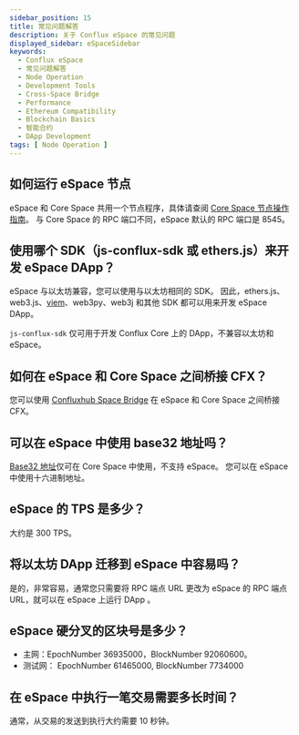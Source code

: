 ```yaml
---
sidebar_position: 15
title: 常见问题解答
description: 关于 Conflux eSpace 的常见问题
displayed_sidebar: eSpaceSidebar
keywords:
  - Conflux eSpace
  - 常见问题解答
  - Node Operation
  - Development Tools
  - Cross-Space Bridge
  - Performance
  - Ethereum Compatibility
  - Blockchain Basics
  - 智能合约
  - DApp Development
tags: [ Node Operation ]
---
```


## 如何运行 eSpace 节点

eSpace 和 Core Space 共用一个节点程序，具体请查阅 [Core Space 节点操作指南](/docs/category/run-a-node)。 与 Core Space 的 RPC 端口不同，eSpace 默认的 RPC 端口是 8545。

## 使用哪个 SDK（js-conflux-sdk 或 ethers.js）来开发 eSpace DApp？

eSpace 与以太坊兼容，您可以使用与以太坊相同的 SDK。 因此，ethers.js、web3.js、[viem](https://viem.sh/)、web3py、web3j 和其他 SDK 都可以用来开发 eSpace DApp。

`js-conflux-sdk` 仅可用于开发 Conflux Core 上的 DApp，不兼容以太坊和 eSpace。

## 如何在 eSpace 和 Core Space 之间桥接 CFX？

您可以使用 [Confluxhub Space Bridge](https://confluxhub.io/espace-bridge/cross-space) 在 eSpace 和 Core Space 之间桥接 CFX。

## 可以在 eSpace 中使用 base32 地址吗？

[Base32 地址](../core/core-space-basics/addresses.md)仅可在 Core Space 中使用，不支持 eSpace。 您可以在 eSpace 中使用十六进制地址。

## eSpace 的 TPS 是多少？

大约是 300 TPS。

## 将以太坊 DApp 迁移到 eSpace 中容易吗？

是的，非常容易，通常您只需要将 RPC 端点 URL 更改为 eSpace 的 RPC 端点 URL，就可以在 eSpace 上运行 DApp 。

## eSpace 硬分叉的区块号是多少？

- 主网：EpochNumber 36935000，BlockNumber 92060600。
- 测试网： EpochNumber 61465000, BlockNumber 7734000

## 在 eSpace 中执行一笔交易需要多长时间？

通常，从交易的发送到执行大约需要 10 秒钟。
